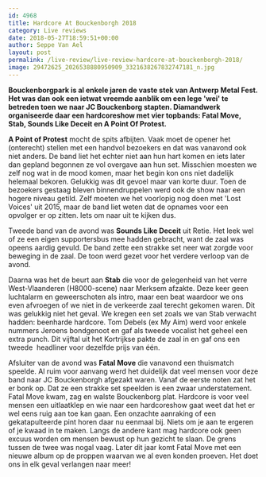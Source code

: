 ```yaml
---
id: 4968
title: Hardcore At Bouckenborgh 2018
category: Live reviews
date: 2018-05-27T18:59:51+00:00
author: Seppe Van Ael
layout: post
permalink: /live-review/live-review-hardcore-at-bouckenborgh-2018/
image: 29472625_2026538880950909_3321638267832747181_n.jpg
---
```

**Bouckenborgpark is al enkele jaren de vaste stek van Antwerp Metal Fest. Het was dan ook een ietwat vreemde aanblik om een lege 'wei' te betreden toen we naar JC Bouckenborg stapten. Diamandwerk organiseerde daar een hardcoreshow met vier topbands: Fatal Move, Stab, Sounds Like Deceit en A Point Of Protest.**

**A Point of Protest** mocht de spits afbijten. Vaak moet de opener het (onterecht) stellen met een handvol bezoekers en dat was vanavond ook niet anders. De band liet het echter niet aan hun hart komen en iets later dan gepland begonnen ze vol overgave aan hun set. Misschien moesten we zelf nog wat in de mood komen, maar het begin kon ons niet dadelijk helemaal bekoren. Gelukkig was dit gevoel maar van korte duur. Toen de bezoekers gestaag bleven binnendruppelen werd ook de show naar een hogere niveau getild. Zelf moeten we het voorlopig nog doen met 'Lost Voices' uit 2015, maar de band liet weten dat de opnames voor een opvolger er op zitten. Iets om naar uit te kijken dus.

Tweede band van de avond was **Sounds Like Deceit** uit Retie. Het leek wel of ze een eigen supportersbus mee hadden gebracht, want de zaal was opeens aardig gevuld. De band zette een strakke set neer wat zorgde voor beweging in de zaal. De toon werd gezet voor het verdere verloop van de avond.

Daarna was het de beurt aan **Stab** die voor de gelegenheid van het verre West-Vlaanderen (H8000-scene) naar Merksem afzakte. Deze keer geen luchtalarm en geweerschoten als intro, maar een beat waardoor we ons even afvroegen of we niet in de verkeerde zaal terecht gekomen waren. Dit was gelukkig niet het geval. We kregen een set zoals we van Stab verwacht hadden: beenharde hardcore. Tom Debels (ex My Aim) werd voor enkele nummers Jeroens bondgenoot en gaf als tweede vocalist het geheel een extra punch. Dit vijftal uit het Kortrijkse pakte de zaal in en gaf ons een tweede  headliner voor dezelfde prijs van één.

Afsluiter van de avond was **Fatal Move** die vanavond een thuismatch speelde. Al ruim voor aanvang werd het duidelijk dat veel mensen voor deze band naar JC Bouckenborgh afgezakt waren. Vanaf de eerste noten zat het er bonk op. Dat ze een strakke set speelden is een zwaar understatement. Fatal Move kwam, zag en walste Bouckenborg plat. Hardcore is voor veel mensen een uitlaatklep en wie naar een hardcoreshow gaat weet dat het er wel eens ruig aan toe kan gaan. Een onzachte aanraking of een gekatapulteerde pint horen daar nu eenmaal bij. Niets om je aan te ergeren of je kwaad in te maken. Langs de andere kant mag hardcore ook geen excuus worden om mensen bewust op hun gezicht te slaan. De grens tussen de twee was nogal vaag. Later dit jaar komt Fatal Move met een nieuwe album op de proppen waarvan we al even konden proeven. Het doet ons in elk geval verlangen naar meer!
